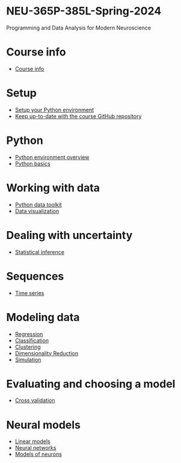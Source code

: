 # NEU-365P-385L-Spring-2024
Programming and Data Analysis for Modern Neuroscience

# Course info
- [Course info]()

# Setup
- [Setup your Python environment](docs/setup-your-python-environment.md)
- [Keep up-to-date with the course GitHub repository](docs/keep-up-to-date-with-this-repo.md)

# Python
- [Python environment overview](docs/python-environment-overview.md)
- [Python basics](docs/python-basics.md)

# Working with data
  - [Python data toolkit](docs/python-data-toolkit.md)
  - [Data visualization](docs/data-visualization.md)

# Dealing with uncertainty
- [Statistical inference](docs/statistical-inference.md)

# Sequences
- [Time series]()

# Modeling data
- [Regression]()
- [Classification]()
- [Clustering]()
- [Dimensionality Reduction]()
- [Simulation]()

# Evaluating and choosing a model
- [Cross validation]()

# Neural models
- [Linear models]()
- [Neural networks]()
- [Models of neurons]()